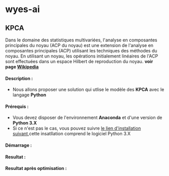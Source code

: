 # wyes-ai
## KPCA 
Dans le domaine des statistiques multivariées, l'analyse en composantes principales du noyau (ACP du noyau) est une extension de l'analyse en composantes principales (ACP) utilisant les techniques des méthodes du noyau. En utilisant un noyau, les opérations initialement linéaires de l'ACP sont effectuées dans un espace Hilbert de reproduction du noyau. __voir page [Wikipedia](https://en.wikipedia.org/wiki/Kernel_principal_component_analysis)__
#### Description :
- Nous allons proposer une solution qui utlise le modèle des **KPCA** avec le langage **Python** 
#### Prérequis :
- Vous devez disposer de l'environnement **Anaconda** et d'une version de **Python 3.X** 
- Si ce n'est pas le cas, vous pouvez suivre  [le lien d'installation suivant](https://www.anaconda.com/products/individual),cette insatllation comprend le logiciel Python 3.X 
#### Démarrage :
#### Resultat :
#### Resultat après optimisation :
